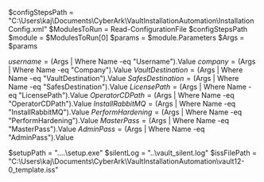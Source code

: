 $configStepsPath = "C:\Users\kaj\Documents\CyberArk\VaultInstallationAutomation\InstallationConfig.xml"
$ModulesToRun = Read-ConfigurationFile $configStepsPath
$module = $ModulesToRun[0]
$params = $module.Parameters
$Args = $params


$username = ($Args | Where Name -eq "Username").Value
$company = ($Args | Where Name -eq "Company").Value
$VaultDestination = ($Args | Where Name -eq "VaultDestination").Value
$SafesDestination = ($Args | Where Name -eq "SafesDestination").Value
$LicensePath = ($Args | Where Name -eq "LicensePath").Value
$OperatorCDPath = ($Args | Where Name -eq "OperatorCDPath").Value
$InstallRabbitMQ = ($Args | Where Name -eq "InstallRabbitMQ").Value
$PerformHardening = ($Args | Where Name -eq "PerformHardening").Value
$MasterPass = ($Args | Where Name -eq "MasterPass").Value
$AdminPass = ($Args | Where Name -eq "AdminPass").Value

$setupPath = "..\..\setup.exe"
$silentLog = "..\vault_silent.log"
$issFilePath = "C:\Users\kaj\Documents\CyberArk\VaultInstallationAutomation\vault12-0_template.iss"

